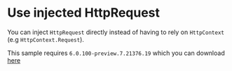 # Use injected HttpRequest

You can inject `HttpRequest` directly instead of having to rely on `HttpContext` (e.g `HttpContext.Request`).

This sample requires `6.0.100-preview.7.21376.19` which you can download [here](https://github.com/dotnet/installer)